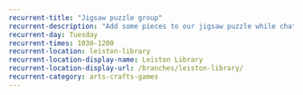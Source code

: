 ```yaml
---
recurrent-title: "Jigsaw puzzle group"
recurrent-description: "Add some pieces to our jigsaw puzzle while chatting and relaxing with others."
recurrent-day: Tuesday
recurrent-times: 1030-1200
recurrent-location: leiston-library
recurrent-location-display-name: Leiston Library
recurrent-location-display-url: /branches/leiston-library/
recurrent-category: arts-crafts-games
---
```

